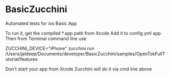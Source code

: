 BasicZucchini
=============
Automated tests for ios Basic App

To run it, get the compiled *.app path from Xcode 
Add it to config.yml app
Then from Terminal command line use 

ZUCCHINI_DEVICE="iPhone" zucchini run /Users/jaideep/Documents/developer/BasicZucchini/samples/OpenTokFullTutorial/features  

Don't start your app from Xcode
Zucchini will do it via cmd line above
